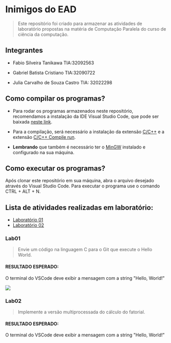 # Inimigos do EAD

> Este repositório foi criado para armazenar as atividades de laboratório propostas na matéria de Computação Paralela do curso de ciência da computação.

## Integrantes

 - Fabio Silveira Tanikawa TIA:32092563

 - Gabriel Batista Cristiano TIA:32090722 

 - Julia Carvalho de Souza Castro TIA: 32022298

## Como compilar os programas?
 - Para rodar os programas armazenados neste repositório, recomendamos a instalação da IDE Visual Studio Code, que pode ser baixada [neste link](https://code.visualstudio.com).

 - Para a compilação, será necessário a instalação da extensão [C/C++](https://github.com/microsoft/vscode-cpptools) e a extensão [C/C++ Compile run](https://github.com/danielpinto8zz6/c-cpp-compile-run).
 
 - **Lembrando** que também é necessário ter o [MinGW](https://osdn.net/projects/mingw/releases/) instalado e configurado na sua máquina.
 

## Como executar os programas?

Após clonar este repositório em sua máquina, abra o arquivo desejado através do Visual Studio Code. Para executar o programa use o comando CTRL + ALT + N.


## Lista de atividades realizadas em laboratório:

- [Laboratório 01](#Lab01)
- [Laboratório 02](#Lab02)

### Lab01 

> Envie um código na linguagem C para o Git que execute o Hello World.

#### RESULTADO ESPERADO:
O terminal do VSCode deve exibir a mensagem com a string "Hello, World!"

<img src="https://github.com/batistagc/Inimigos-do-EAD-/blob/main/ASSETS/Lab01a-hello.PNG">
 
### Lab02 

> Implemente a versão multiprocessada do cálculo do fatorial.

#### RESULTADO ESPERADO:
O terminal do VSCode deve exibir a mensagem com a string "Hello, World!"
